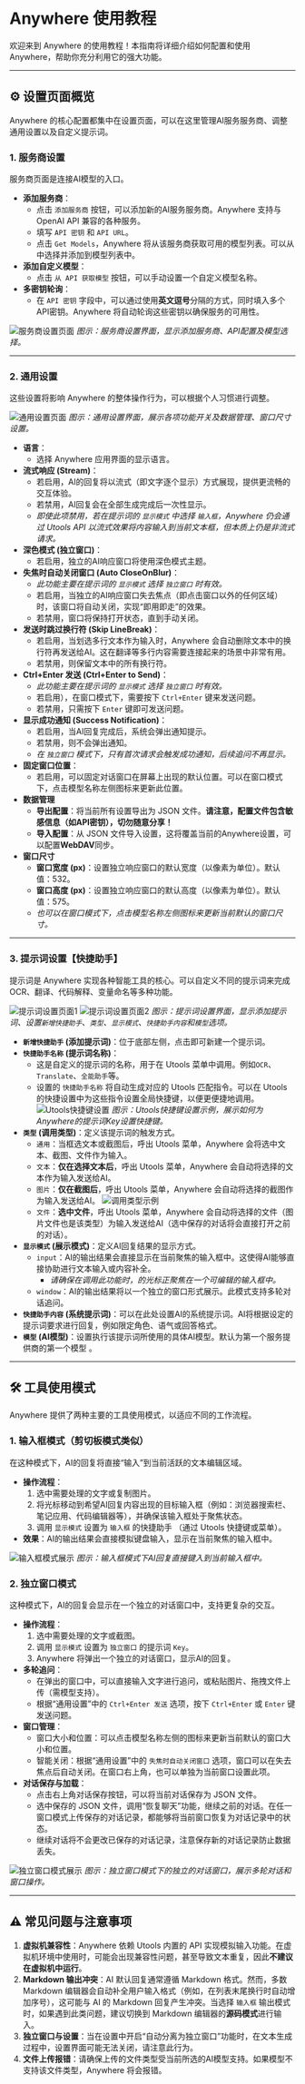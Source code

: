 # Anywhere 使用教程

欢迎来到 Anywhere 的使用教程！本指南将详细介绍如何配置和使用 Anywhere，帮助你充分利用它的强大功能。

---

## ⚙️ 设置页面概览

Anywhere 的核心配置都集中在设置页面，可以在这里管理AI服务服务商、调整通用设置以及自定义提示词。

### 1. 服务商设置

服务商页面是连接AI模型的入口。

*   **添加服务商**：
    *   点击 `添加服务商` 按钮，可以添加新的AI服务服务商。Anywhere 支持与 OpenAI API 兼容的各种服务。
    *   填写 `API 密钥` 和 `API URL`。
    *   点击 `Get Models`，Anywhere 将从该服务商获取可用的模型列表。可以从中选择并添加到模型列表中。
*   **添加自定义模型**：
    *   点击 `从 API 获取模型` 按钮，可以手动设置一个自定义模型名称。
*   **多密钥轮询**：
    *   在 `API 密钥` 字段中，可以通过使用**英文逗号**分隔的方式，同时填入多个API密钥。Anywhere 将自动轮询这些密钥以确保服务的可用性。

![服务商设置页面](image/s2.png)
*图示：服务商设置界面，显示添加服务商、API配置及模型选择。*

---

### 2. 通用设置

这些设置将影响 Anywhere 的整体操作行为，可以根据个人习惯进行调整。

![通用设置页面](image/s3.png)
*图示：通用设置界面，展示各项功能开关及数据管理、窗口尺寸设置。*

*   **语言**：
    *   选择 Anywhere 应用界面的显示语言。
*   **流式响应 (Stream)**：
    *   若启用，AI的回复将以流式（即文字逐个显示）方式展现，提供更流畅的交互体验。
    *   若禁用，AI回复会在全部生成完成后一次性显示。
    *   *即使此项禁用，若在提示词的 `显示模式` 中选择 `输入框`，Anywhere 仍会通过 Utools API 以流式效果将内容输入到当前文本框，但本质上仍是非流式请求。*
*   **深色模式 (独立窗口)**：
    *   若启用，独立的AI响应窗口将使用深色模式主题。
*   **失焦时自动关闭窗口 (Auto CloseOnBlur)**：
    *   *此功能主要在提示词的 `显示模式` 选择 `独立窗口` 时有效。*
    *   若启用，当独立的AI响应窗口失去焦点（即点击窗口以外的任何区域）时，该窗口将自动关闭，实现“即用即走”的效果。
    *   若禁用，窗口将保持打开状态，直到手动关闭。
*   **发送时跳过换行符 (Skip LineBreak)**：
    *   若启用，当划选多行文本作为输入时，Anywhere 会自动删除文本中的换行符再发送给AI。这在翻译等多行内容需要连接起来的场景中非常有用。
    *   若禁用，则保留文本中的所有换行符。
*   **Ctrl+Enter 发送 (Ctrl+Enter to Send)**：
    *   *此功能主要在提示词的 `显示模式` 选择 `独立窗口` 时有效。*
    *   若启用），在窗口模式下，需要按下 `Ctrl+Enter` 键来发送问题。
    *   若禁用，只需按下 `Enter` 键即可发送问题。
*   **显示成功通知 (Success Notification)**：
    *   若启用，当AI回复完成后，系统会弹出通知提示。
    *   若禁用，则不会弹出通知。
    *   *在 `独立窗口` 模式下，只有首次请求会触发成功通知，后续追问不再显示。*
*   **固定窗口位置**：
    *   若启用，可以固定对话窗口在屏幕上出现的默认位置。可以在窗口模式下，点击模型名称左侧图标来更新此位置。
*   **数据管理**
    *   **导出配置**：将当前所有设置导出为 JSON 文件。**请注意，配置文件包含敏感信息（如API密钥），切勿随意分享！**
    *   **导入配置**：从 JSON 文件导入设置，这将覆盖当前的Anywhere设置，可以配置**WebDAV**同步。
*   **窗口尺寸**
    *   **窗口宽度 (px)**：设置独立响应窗口的默认宽度（以像素为单位）。默认值：532。
    *   **窗口高度 (px)**：设置独立响应窗口的默认高度（以像素为单位）。默认值：575。
    *   *也可以在窗口模式下，点击模型名称左侧图标来更新当前默认的窗口尺寸。*

---

### 3. 提示词设置【快捷助手】

提示词是 Anywhere 实现各种智能工具的核心。可以自定义不同的提示词来完成 OCR、翻译、代码解释、变量命名等多种功能。

![提示词设置页面1](image/s0.png)
![提示词设置页面2](image/s1.png)
*图示：提示词设置界面，显示添加提示词、设置`新增快捷助手`、`类型`、`显示模式`、`快捷助手内容`和`模型`选项。*

*   **`新增快捷助手` (添加提示词)**：位于底部左侧，点击即可新建一个提示词。
*   **`快捷助手名称` (提示词名称)**：
    *   这是自定义的提示词的名称，用于在 Utools 菜单中调用。例如`OCR`、`Translate`、`全能助手`等。
    *   设置的 `快捷助手名称` 将自动生成对应的 Utools 匹配指令。可以在 Utools 的快捷设置中为这些指令设置全局快捷键，以便更便捷地调用。
    ![Utools快捷键设置](image/t5.png)
    *图示：Utools快捷键设置示例，展示如何为Anywhere的提示词Key设置快捷键。*
*   **`类型` (调用类型)**：定义该提示词的触发方式。
    *   `通用`：当框选文本或截图后，呼出 Utools 菜单，Anywhere 会将选中文本、截图、文件作为输入。
    *   `文本`：**仅在选择文本后**，呼出 Utools 菜单，Anywhere 会自动将选择的文本作为输入发送给AI。
    *   `图片`：**仅在截图后**，呼出 Utools 菜单，Anywhere 会自动将选择的截图作为输入发送给AI。
    ![调用类型示例](image/t6.png)
    *   `文件`：**选中文件**，呼出 Utools 菜单，Anywhere 会自动将选择的文件（图片文件也是该类型）为输入发送给AI（选中保存的对话将会直接打开之前的对话）。
*   **`显示模式` (展示模式)**：定义AI回复结果的显示方式。
    *   `input`：AI的输出结果会直接显示在当前聚焦的输入框中。这使得AI能够直接协助进行文本输入或内容补全。
        *   *请确保在调用此功能时，的光标正聚焦在一个可编辑的输入框中。*
    *   `window`：AI的输出结果将以一个独立的窗口形式展示。此模式支持多轮对话追问。
*   **`快捷助手内容` (系统提示词)**：可以在此处设置AI的系统提示词。AI将根据设定的提示词要求进行回复，例如限定角色、语气或回答格式。
*   **`模型` (AI模型)**：设置执行该提示词所使用的具体AI模型。默认为第一个服务提供商的第一个模型 。

---

## 🛠️ 工具使用模式

Anywhere 提供了两种主要的工具使用模式，以适应不同的工作流程。

### 1. 输入框模式（剪切板模式类似）

在这种模式下，AI的回复将直接“输入”到当前活跃的文本编辑区域。

*   **操作流程**：
    1.  选中需要处理的文字或复制图片。
    2.  将光标移动到希望AI回复内容出现的目标输入框（例如：浏览器搜索栏、笔记应用、代码编辑器等），并确保该输入框处于聚焦状态。
    3.  调用 `显示模式` 设置为 `输入框` 的快捷助手 （通过 Utools 快捷键或菜单）。
*   **效果**：AI的输出结果会直接模拟键盘输入，显示在当前聚焦的输入框中。

![输入框模式展示](image/t7.png)
*图示：输入框模式下AI回复直接键入到当前输入框中。*

### 2. 独立窗口模式

这种模式下，AI的回复会显示在一个独立的对话窗口中，支持更复杂的交互。

*   **操作流程**：
    1.  选中需要处理的文字或截图。
    2.  调用 `显示模式` 设置为 `独立窗口` 的提示词 `Key`。
    3.  Anywhere 将弹出一个独立的对话窗口，显示AI的回复。
*   **多轮追问**：
    *   在弹出的窗口中，可以直接输入文字进行追问，或粘贴图片、拖拽文件上传（需模型支持）。
    *   根据“通用设置”中的 `Ctrl+Enter 发送` 选项，按下 `Ctrl+Enter` 或 `Enter` 键发送问题。
*   **窗口管理**：
    *   窗口大小和位置：可以点击模型名称左侧的图标来更新当前默认的窗口大小和位置。
    *   智能关闭：根据“通用设置”中的 `失焦时自动关闭窗口` 选项，窗口可以在失去焦点后自动关闭。在窗口右上角，也可以单独为当前窗口设置此项。
*   **对话保存与加载**：
    *   点击右上角对话保存按钮，可以将当前对话保存为 JSON 文件。
    *   选中保存的 JSON 文件，调用“恢复聊天”功能，继续之前的对话。在任一窗口模式上传保存的对话记录，都能够将当前窗口恢复为对话记录中的状态。
    *   继续对话将不会更改已保存的对话记录，注意保存新的对话记录防止数据丢失。

![独立窗口模式展示](image/t8.png)
*图示：独立窗口模式下的独立的对话窗口，展示多轮对话和窗口操作。*

---

## ⚠️ 常见问题与注意事项

1.  **虚拟机兼容性**：Anywhere 依赖 Utools 内置的 API 实现模拟输入功能。在虚拟机环境中使用时，可能会出现兼容性问题，甚至导致文本重复，因此**不建议在虚拟机中运行**。
2.  **Markdown 输出冲突**：AI 默认回复通常遵循 Markdown 格式。然而，多数 Markdown 编辑器会自动补全用户输入格式（例如，在列表末尾换行时自动增加序号），这可能与 AI 的 Markdown 回复产生冲突。当选择 `输入框` 输出模式时，如果遇到此类问题，建议切换到 Markdown 编辑器的**源码模式**进行输入。
3.  **独立窗口与设置**：当在设置中开启“自动分离为独立窗口”功能时，在文本生成过程中，设置界面可能无法关闭，请注意此行为。
4.  **文件上传报错**：请确保上传的文件类型受当前所选的AI模型支持。如果模型不支持该文件类型，Anywhere 将会报错。